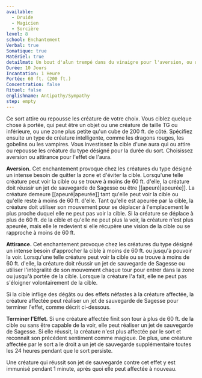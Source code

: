 ```yaml
---
available:
  - Druide
  - Magicien
  - Sorcière
level: 8
school: Enchantement
Verbal: true
Somatique: true
Matériel: true
detailmat: Un bout d'alun trempé dans du vinaigre pour l'aversion, ou une goutte de miel pour l'attirance
Durée: 10 Jours
Incantation: 1 Heure
Portée: 60 ft. (200 ft.)
Concentration: false
Rituel: false
englishname: Antipathy/Sympathy
step: empty
---
```

Ce sort attire ou repousse les créature de votre choix. Vous ciblez quelque chose à portée, qui peut être un objet ou une créature de taille TG ou inférieure, ou une zone plus petite qu'un cube de 200 ft. de côté. Spécifiez ensuite un type de créature intelligente, comme les dragons rouges, les gobelins ou les vampires. Vous investissez la cible d'une aura qui ou attire ou repousse les créature du type désigné pour la durée du sort. Choisissez aversion ou attirance pour l'effet de l'aura.

**Aversion.** Cet enchantement provoque chez les créatures du type désigné un intense besoin de quitter la zone et d'éviter la cible. Lorsqu'une telle créature peut voir la cible ou se trouve à moins de 60 ft. d'elle, la créature doit réussir un jet de sauvegarde de Sagesse ou être [[apeuré|apeurée]]. La créature demeure [[apeuré|apeurée]] tant qu'elle peut voir la cible ou qu'elle reste à moins de 60 ft. d'elle. Tant qu'elle est apeurée par la cible, la créature doit utiliser son mouvement pour se déplacer à l'emplacement le plus proche duquel elle ne peut pas voir la cible. Si la créature se déplace à plus de 60 ft. de la cible et qu'elle ne peut plus la voir, la créature n'est plus apeurée, mais elle le redevient si elle récupère une vision de la cible ou se rapproche à moins de 60 ft.

**Attirance.** Cet enchantement provoque chez les créatures du type désigné un intense besoin d'approcher la cible à moins de 60 ft. ou jusqu'à pouvoir la voir. Lorsqu'une telle créature peut voir la cible ou se trouve à moins de 60 ft. d'elle, la créature doit réussir un jet de sauvegarde de Sagesse ou utiliser l'intégralité de son mouvement chaque tour pour entrer dans la zone ou jusqu'à portée de la cible. Lorsque la créature l'a fait, elle ne peut pas s'éloigner volontairement de la cible.

Si la cible inflige des dégâts ou des effets néfastes à la créature affectée, la créature affectée peut réaliser un jet de sauvegarde de Sagesse pour terminer l'effet, comme décrit ci-dessous.

**Terminer l'Effet.** Si une créature affectée finit son tour à plus de 60 ft. de la cible ou sans être capable de la voir, elle peut réaliser un jet de sauvegarde de Sagesse. Si elle réussit, la créature n'est plus affectée par le sort et reconnaît son précédent sentiment comme magique. De plus, une créature affectée par le sort a le droit a un jet de sauvegarde supplémentaire toutes les 24 heures pendant que le sort persiste.

Une créature qui réussit son jet de sauvegarde contre cet effet y est immunisé pendant 1 minute, après quoi elle peut affectée à nouveau.